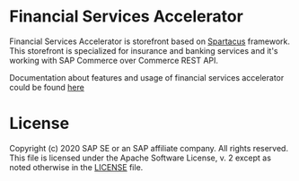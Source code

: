 # Financial Services Accelerator
Financial Services Accelerator is storefront based on [Spartacus](https://github.com/SAP/spartacus) framework. This storefront is specialized for insurance and banking services and it's working with 
SAP Commerce over Commerce REST API.

Documentation about features and usage of financial services accelerator could be found [here](https://sap.github.io/spartacus-docs/)

# License

Copyright (c) 2020 SAP SE or an SAP affiliate company. All rights reserved.
This file is licensed under the Apache Software License, v. 2 except as noted otherwise in the [LICENSE](LICENSE) file.

